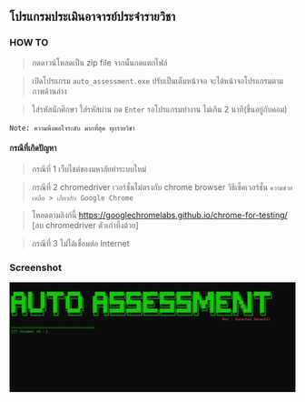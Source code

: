 ## โปรแกรมประเมินอาจารย์ประจำรายวิชา
### HOW TO
> กดดาวน์โหลดเป็น zip file จากนั้นกดแตกไฟล์

> เปิดโปรแกรม `auto_assessment.exe` ปรับเป็นเต็มหน้าจอ จะได้หน้าจอโปรแกรมตามภาพด้านล่าง

> ใส่รหัสนักศึกษา ใส่รหัสผ่าน กด `Enter` รอโปรแกรมทำงาน ไม่เกิน 2 นาที(ขึ้นอยู่กับคอม)  

<code>Note: ความพึงพอใจระดับ มากที่สุด ทุกรายวิชา</code>

#### กรณีที่เกิดปัญหา
> กรณีที่ 1  เว็บไชต์ของมหาลัยทำระบบใหม่

> กรณีที่ 2 chromedriver เวอร์ชั่นไม่ตรงกับ chrome browser วิธีเช็คเวอร์ชั่น  `ความช่วยเหลือ > เกี่ยวกับ Google Chrome`

> โหลดตามลิงก์นี้ https://googlechromelabs.github.io/chrome-for-testing/ [ลบ chromedriver ตัวเก่าทิ้งด้วย]

> กรณีที่ 3 ไม่ได้เชื่อมต่อ  Internet

### Screenshot
<img src="https://github.com/code555man/auto-assessment/blob/main/Screenshot.png" width="" height="">
